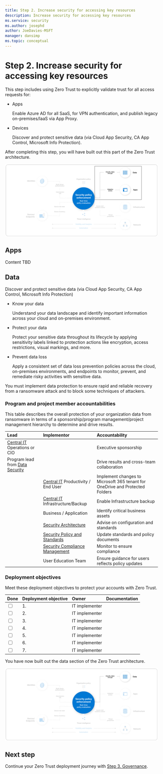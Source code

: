 ```yaml
---
title: Step 2. Increase security for accessing key resources
description: Increase security for accessing key resources 
ms.service: security
ms.author: josephd
author: JoeDavies-MSFT
manager: dansimp
ms.topic: conceptual
---
```


# Step 2. Increase security for accessing key resources

This step includes using Zero Trust to explicitly validate trust for all access requests for:

- Apps

  Enable Azure AD for all SaaS, for VPN authentication, and publish legacy on-premises/IaaS via App Proxy.

- Devices

  Discover and protect sensitive data (via Cloud App Security, CA App Control, Microsoft Info Protection).

After completing this step, you will have built out this part of the Zero Trust architecture.

![The apps and data sections of the Zero Trust architecture](./media/user-access-productivity-overview/user-access-productivity-increase-security-key-resources-apps-data.png)


## Apps

Content TBD

## Data

Discover and protect sensitive data (via Cloud App Security, CA App Control, Microsoft Info Protection)


- Know your data

  Understand your data landscape and identify important information across your cloud and on-premises environment.

- Protect your data

  Protect your sensitive data throughout its lifecycle by applying sensitivity labels linked to protection actions like encryption, access restrictions, visual markings, and more.

- Prevent data loss

  Apply a consistent set of data loss prevention policies across the cloud, on-premises environments, and endpoints to monitor, prevent, and remediate risky activities with sensitive data.

You must implement data protection to ensure rapid and reliable recovery from a ransomware attack and to block some techniques of attackers.

### Program and project member accountabilities

This table describes the overall protection of your organization data from ransomware in terms of a sponsorship/program management/project management hierarchy to determine and drive results.

| Lead | Implementor | Accountability |
|:-------|:-------|:-----|
| [Central IT](/azure/cloud-adoption-framework/organize/central-it) Operations or CIO | | Executive sponsorship |
| Program lead from [Data Security](/azure/cloud-adoption-framework/organize/cloud-security-data-security) | | Drive results and cross-team collaboration |
|  | [Central IT](/azure/cloud-adoption-framework/organize/central-it) Productivity / End User |  Implement changes to Microsoft 365 tenant for OneDrive and Protected Folders |
|  | [Central IT](/azure/cloud-adoption-framework/organize/central-it) Infrastructure/Backup | Enable Infrastructure backup |
|  | Business / Application | Identify critical business assets |
|  | [Security Architecture](/azure/cloud-adoption-framework/organize/cloud-security-architecture)  | Advise on configuration and standards |
|  | [Security Policy and Standards](/azure/cloud-adoption-framework/organize/cloud-security-policy-standards) | Update standards and policy documents |
|  | [Security Compliance Management](/azure/cloud-adoption-framework/organize/cloud-security-compliance-management) | Monitor to ensure compliance |
|  | User Education Team | Ensure guidance for users reflects policy updates |

### Deployment objectives

Meet these deployment objectives to protect your accounts with Zero Trust.

| Done | Deployment objective | Owner | Documentation |
|:-------|:-------|:-----|:-----|
| <input type="checkbox" /> | 1.  | IT implementer |  |
| <input type="checkbox" /> | 2.  | IT implementer |  |
| <input type="checkbox" /> | 3.  | IT implementer |  |
| <input type="checkbox" /> | 4.  | IT implementer |  |
| <input type="checkbox" /> | 5.  | IT implementer |  |
| <input type="checkbox" /> | 6.  | IT implementer |  |
| <input type="checkbox" /> | 7.  | IT implementer |  |

You have now built out the data section of the Zero Trust architecture.

![The data section of the Zero Trust architecture](./media/user-access-productivity-overview/user-access-productivity-increase-security-key-resources-data.png)

## Next step

Continue your Zero Trust deployment journey with [Step 3. Governance](user-access-productivity-governance.md).
